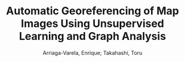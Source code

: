---
paperId: 27
author: Arriaga-Varela, Enrique; Takahashi, Toru
title: Automatic Georeferencing of Map Images Using Unsupervised Learning and Graph Analysis
pdf: ArriagaVarela_short_presentation_27.pdf
poster: ArriagaVarela_short_presentation_27.png
alt: --
type: Poster
topic: Applications
link: https://research.latinxinai.org/papers/neurips/2020/pdf/ArriagaVarela_short_presentation_27.pdf
conference: neurips
year: 2020
tags: neurips-2020
---